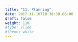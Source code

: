 ```yaml
---
title: "11. Planning"
date: 2017-11-10T10:38:30-06:00
draft: false
weight: 110
#type: slide
#theme: white
---
```


